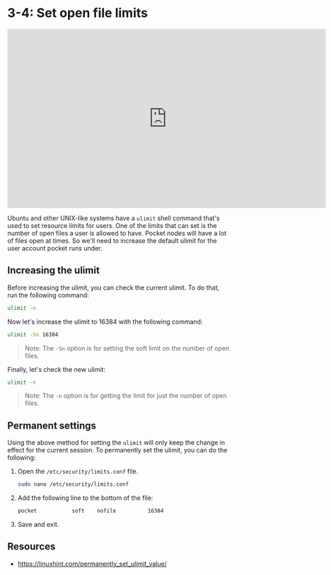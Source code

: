 # 3-4: Set open file limits

<iframe id="ytplayer" type="text/html" width="720" height="405"
src="https://www.youtube.com/embed/Y7UTvIlHXRI?start=2825"
frameborder="0" allowfullscreen></iframe>

Ubuntu and other UNIX-like systems have a `ulimit` shell command that's used to set resource limits for users. One of the limits that can set is the number of open files a user is allowed to have. Pocket nodes will have a lot of files open at times. So we'll need to increase the default ulimit for the user account pocket runs under.

## Increasing the ulimit

Before increasing the ulimit, you can check the current ulimit. To do that, run the following command:
```bash
ulimit -n
```

Now let's increase the ulimit to 16384 with the following command:
```bash
ulimit -Sn 16384
```
> Note: The `-Sn` option is for setting the soft limit on the number of open files.

Finally, let's check the new ulimit:
```bash
ulimit -n
```
> Note: The `-n` option is for getting the limit for just the number of open files.

## Permanent settings

Using the above method for setting the `ulimit` will only keep the change in effect for the current session. To permanently set the ulimit, you can do the following:

1. Open the `/etc/security/limits.conf` file.

    ```bash
    sudo nano /etc/security/limits.conf
    ```
2. Add the following line to the bottom of the file:
    ```bash
    pocket           soft    nofile          16384
    ```
3. Save and exit.

## Resources 

- https://linuxhint.com/permanently_set_ulimit_value/